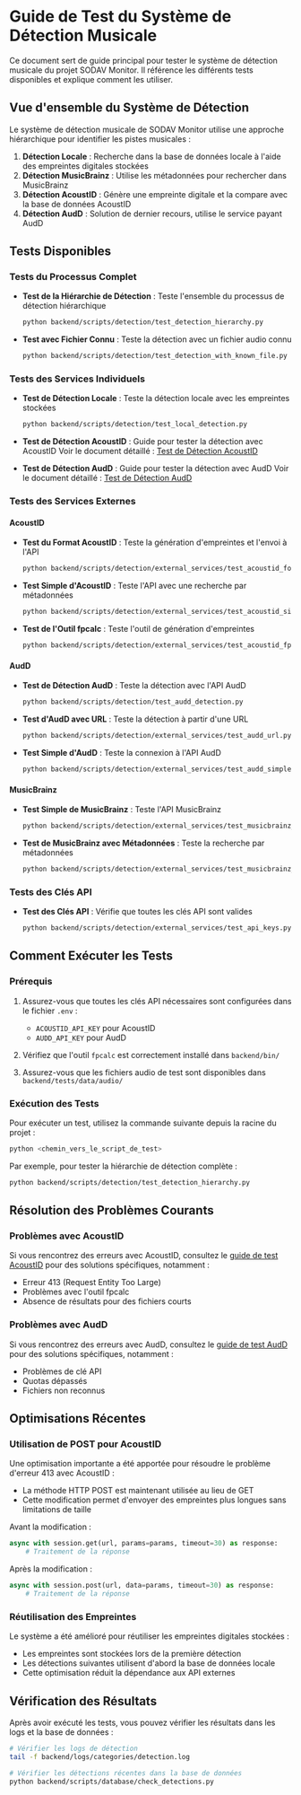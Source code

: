 # Guide de Test du Système de Détection Musicale

Ce document sert de guide principal pour tester le système de détection musicale du projet SODAV Monitor. Il référence les différents tests disponibles et explique comment les utiliser.

## Vue d'ensemble du Système de Détection

Le système de détection musicale de SODAV Monitor utilise une approche hiérarchique pour identifier les pistes musicales :

1. **Détection Locale** : Recherche dans la base de données locale à l'aide des empreintes digitales stockées
2. **Détection MusicBrainz** : Utilise les métadonnées pour rechercher dans MusicBrainz
3. **Détection AcoustID** : Génère une empreinte digitale et la compare avec la base de données AcoustID
4. **Détection AudD** : Solution de dernier recours, utilise le service payant AudD

## Tests Disponibles

### Tests du Processus Complet

- **Test de la Hiérarchie de Détection** : Teste l'ensemble du processus de détection hiérarchique
  ```bash
  python backend/scripts/detection/test_detection_hierarchy.py
  ```

- **Test avec Fichier Connu** : Teste la détection avec un fichier audio connu
  ```bash
  python backend/scripts/detection/test_detection_with_known_file.py
  ```

### Tests des Services Individuels

- **Test de Détection Locale** : Teste la détection locale avec les empreintes stockées
  ```bash
  python backend/scripts/detection/test_local_detection.py
  ```

- **Test de Détection AcoustID** : Guide pour tester la détection avec AcoustID
  Voir le document détaillé : [Test de Détection AcoustID](test_acoustid_detection.md)

- **Test de Détection AudD** : Guide pour tester la détection avec AudD
  Voir le document détaillé : [Test de Détection AudD](test_audd_detection.md)

### Tests des Services Externes

#### AcoustID
- **Test du Format AcoustID** : Teste la génération d'empreintes et l'envoi à l'API
  ```bash
  python backend/scripts/detection/external_services/test_acoustid_format.py
  ```

- **Test Simple d'AcoustID** : Teste l'API avec une recherche par métadonnées
  ```bash
  python backend/scripts/detection/external_services/test_acoustid_simple.py
  ```

- **Test de l'Outil fpcalc** : Teste l'outil de génération d'empreintes
  ```bash
  python backend/scripts/detection/external_services/test_acoustid_fpcalc.py
  ```

#### AudD
- **Test de Détection AudD** : Teste la détection avec l'API AudD
  ```bash
  python backend/scripts/detection/test_audd_detection.py
  ```

- **Test d'AudD avec URL** : Teste la détection à partir d'une URL
  ```bash
  python backend/scripts/detection/external_services/test_audd_url.py
  ```

- **Test Simple d'AudD** : Teste la connexion à l'API AudD
  ```bash
  python backend/scripts/detection/external_services/test_audd_simple.py
  ```

#### MusicBrainz
- **Test Simple de MusicBrainz** : Teste l'API MusicBrainz
  ```bash
  python backend/scripts/detection/external_services/test_musicbrainz_simple.py
  ```

- **Test de MusicBrainz avec Métadonnées** : Teste la recherche par métadonnées
  ```bash
  python backend/scripts/detection/external_services/test_musicbrainz_metadata.py
  ```

### Tests des Clés API

- **Test des Clés API** : Vérifie que toutes les clés API sont valides
  ```bash
  python backend/scripts/detection/external_services/test_api_keys.py
  ```

## Comment Exécuter les Tests

### Prérequis

1. Assurez-vous que toutes les clés API nécessaires sont configurées dans le fichier `.env` :
   - `ACOUSTID_API_KEY` pour AcoustID
   - `AUDD_API_KEY` pour AudD

2. Vérifiez que l'outil `fpcalc` est correctement installé dans `backend/bin/`

3. Assurez-vous que les fichiers audio de test sont disponibles dans `backend/tests/data/audio/`

### Exécution des Tests

Pour exécuter un test, utilisez la commande suivante depuis la racine du projet :

```bash
python <chemin_vers_le_script_de_test>
```

Par exemple, pour tester la hiérarchie de détection complète :

```bash
python backend/scripts/detection/test_detection_hierarchy.py
```

## Résolution des Problèmes Courants

### Problèmes avec AcoustID

Si vous rencontrez des erreurs avec AcoustID, consultez le [guide de test AcoustID](test_acoustid_detection.md) pour des solutions spécifiques, notamment :
- Erreur 413 (Request Entity Too Large)
- Problèmes avec l'outil fpcalc
- Absence de résultats pour des fichiers courts

### Problèmes avec AudD

Si vous rencontrez des erreurs avec AudD, consultez le [guide de test AudD](test_audd_detection.md) pour des solutions spécifiques, notamment :
- Problèmes de clé API
- Quotas dépassés
- Fichiers non reconnus

## Optimisations Récentes

### Utilisation de POST pour AcoustID

Une optimisation importante a été apportée pour résoudre le problème d'erreur 413 avec AcoustID :
- La méthode HTTP POST est maintenant utilisée au lieu de GET
- Cette modification permet d'envoyer des empreintes plus longues sans limitations de taille

Avant la modification :
```python
async with session.get(url, params=params, timeout=30) as response:
    # Traitement de la réponse
```

Après la modification :
```python
async with session.post(url, data=params, timeout=30) as response:
    # Traitement de la réponse
```

### Réutilisation des Empreintes

Le système a été amélioré pour réutiliser les empreintes digitales stockées :
- Les empreintes sont stockées lors de la première détection
- Les détections suivantes utilisent d'abord la base de données locale
- Cette optimisation réduit la dépendance aux API externes

## Vérification des Résultats

Après avoir exécuté les tests, vous pouvez vérifier les résultats dans les logs et la base de données :

```bash
# Vérifier les logs de détection
tail -f backend/logs/categories/detection.log

# Vérifier les détections récentes dans la base de données
python backend/scripts/database/check_detections.py
``` 
